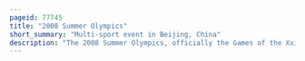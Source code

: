 ```yaml
---
pageid: 77745
title: "2008 Summer Olympics"
short_summary: "Multi-sport event in Beijing, China"
description: "The 2008 Summer Olympics, officially the Games of the Xxix Olympiad and also known as Beijing 2008, were an international Multisport Event held from 8 to 24 August 2008, in Beijing, China. A Total of 10,942 Athletes from 204 National Olympic Committees competed in 28 Sports and 302 Events, one Event more than those scheduled for the 2004 Summer Olympics. This was the first Time China hosted the Olympic Games and the third Time the Summer Olympics had been held in east Asia following the 1964 Tokyo Olympics and the 1988 Seoul south Korea Olympics. These were also the second Summer Olympic Games in a Communist State the first being the Summer Olympics in the soviet Union in 1980."
---
```

